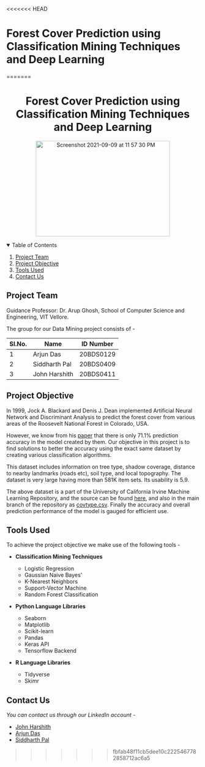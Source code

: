<<<<<<< HEAD
# Forest Cover Prediction using Classification Mining Techniques and Deep Learning


=======
<h1 align="center"> Forest Cover Prediction using Classification Mining Techniques and Deep Learning </h1>

<p align="center">
  <a href="https://github.com/arjundas1/Forest-Cover-Prediction-using-Classification-Mining-Techniques-and-Deep-Learning">
    <img alt="Screenshot 2021-09-09 at 11 57 30 PM" src="https://user-images.githubusercontent.com/83835729/132753758-d3334562-56e8-46b8-87ce-6dcc64ad65e8.png" width="350" height="250">
  </a>
</p>

<details open="open">
  <summary>Table of Contents</summary>
  <ol>
    <li>
      <a href="#project-team">Project Team</a>
    </li>
    <li>
      <a href="#project-objective">Project Objective</a>
    </li>
    <li><a href="#tools-used">Tools Used</a></li>
    <li><a href="#contact-us">Contact Us</a></li>
  </ol>
</details>

## Project Team
Guidance Professor: Dr. Arup Ghosh, School of Computer Science and Engineering, VIT Vellore.

The group for our Data Mining project consists of -

|Sl.No. | Name  | ID Number |
|-| ------------- |:-------------:|
|1|     Arjun Das      | 20BDS0129     |
|2| Siddharth Pal      | 20BDS0409     |
|3| John Harshith      | 20BDS0411     |


## Project Objective

In 1999, Jock A. Blackard and Denis J. Dean implemented Artificial Neural Network and Discriminant Analysis to predict the forest cover from various areas of the Roosevelt National Forest in Colorado, USA.

However, we know from his [paper](https://www.fs.fed.us/rm/ogden/research/publications/downloads/journals/1999_compag_blackard.pdf) that there is only 71.1% prediction
accuracy in the model created by them. Our objective in this project is to find solutions to better the accuracy using the exact same dataset by creating various classification algorithms.

This dataset includes information on tree type, shadow coverage, distance to nearby landmarks (roads etc), soil type, and local topography. The dataset is very large
having more than 581K item sets. Its usability is 5.9.

The above dataset is a part of the University of California Irvine Machine Learning Repository, and the source can be found [here](https://archive.ics.uci.edu/ml/datasets/Covertype), and also in the main branch of the repository as [covtype.csv](https://github.com/arjundas1/Forest-Cover-Prediction-using-Classification-Mining-Techniques-and-Deep-Learning/blob/main/covtype.csv). Finally the accuracy and overall prediction performance of the model is gauged for efficient use.

## Tools Used

To achieve the project objective we make use of the following tools -
* **Classification Mining Techniques**
  * Logistic Regression
  * Gaussian Naive Bayes'
  * K-Nearest Neighbors
  * Support-Vector Machine
  * Random Forest Classification

* **Python Language Libraries**
  * Seaborn
  * Matplotlib
  * Scikit-learn
  * Pandas
  * Keras API
  * Tensorflow Backend
 
* **R Language Libraries** 
  * Tidyverse
  * Skimr

## Contact Us

_You can contact us through our LinkedIn account -_
* [John Harshith](https://www.linkedin.com/in/john-harshith-5354371b7/)
* [Arjun Das](https://www.linkedin.com/in/arjun-das-0983561ba/)
* [Siddharth Pal](https://www.linkedin.com/in/siddharthpal20/)
>>>>>>> fbfab48f11cb5dee10c2225467782858712ac6a5
